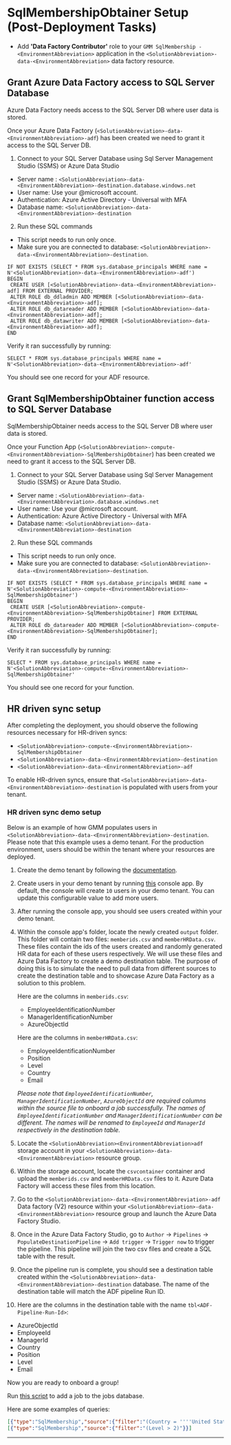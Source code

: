 # SqlMembershipObtainer Setup (Post-Deployment Tasks)

* Add <b>'Data Factory Contributor'</b> role to your `GMM SqlMembership - <EnvironmentAbbreviation>` application in the `<SolutionAbbreviation>-data-<EnvironmentAbbreviation>` data factory resource.

## Grant Azure Data Factory access to SQL Server Database

Azure Data Factory needs access to the SQL Server DB where user data is stored.

Once your Azure Data Factory (`<SolutionAbbreviation>-data-<EnvironmentAbbreviation>-adf`) has been created we need to grant it access to the SQL Server DB.

1. Connect to your SQL Server Database using Sql Server Management Studio (SSMS) or Azure Data Studio
- Server name : `<SolutionAbbreviation>-data-<EnvironmentAbbreviation>-destination.database.windows.net`
- User name: Use your @microsoft account.
- Authentication: Azure Active Directory - Universal with MFA
- Database name: `<SolutionAbbreviation>-data-<EnvironmentAbbreviation>-destination`

2. Run these SQL commands
- This script needs to run only once.
- Make sure you are connected to database: `<SolutionAbbreviation>-data-<EnvironmentAbbreviation>-destination`.

```
IF NOT EXISTS (SELECT * FROM sys.database_principals WHERE name = N'<SolutionAbbreviation>-data-<EnvironmentAbbreviation>-adf')
BEGIN
 CREATE USER [<SolutionAbbreviation>-data-<EnvironmentAbbreviation>-adf] FROM EXTERNAL PROVIDER;
 ALTER ROLE db_ddladmin ADD MEMBER [<SolutionAbbreviation>-data-<EnvironmentAbbreviation>-adf];
 ALTER ROLE db_datareader ADD MEMBER [<SolutionAbbreviation>-data-<EnvironmentAbbreviation>-adf];
 ALTER ROLE db_datawriter ADD MEMBER [<SolutionAbbreviation>-data-<EnvironmentAbbreviation>-adf];
END
```

Verify it ran successfully by running:
```
SELECT * FROM sys.database_principals WHERE name = N'<SolutionAbbreviation>-data-<EnvironmentAbbreviation>-adf'
```
You should see one record for your ADF resource.

## Grant SqlMembershipObtainer function access to SQL Server Database

SqlMembershipObtainer needs access to the SQL Server DB where user data is stored.

Once your Function App (`<SolutionAbbreviation>-compute-<EnvironmentAbbreviation>-SqlMembershipObtainer`) has been created we need to grant it access to the SQL Server DB.

1. Connect to your SQL Server Database using Sql Server Management Studio (SSMS) or Azure Data Studio.
- Server name : `<SolutionAbbreviation>-data-<EnvironmentAbbreviation>.database.windows.net`
- User name: Use your @microsoft account.
- Authentication: Azure Active Directory - Universal with MFA
- Database name: `<SolutionAbbreviation>-data-<EnvironmentAbbreviation>-destination`

2. Run these SQL commands
- This script needs to run only once.
- Make sure you are connected to database: `<SolutionAbbreviation>-data-<EnvironmentAbbreviation>-destination`.

```
IF NOT EXISTS (SELECT * FROM sys.database_principals WHERE name = N'<SolutionAbbreviation>-compute-<EnvironmentAbbreviation>-SqlMembershipObtainer')
BEGIN
 CREATE USER [<SolutionAbbreviation>-compute-<EnvironmentAbbreviation>-SqlMembershipObtainer] FROM EXTERNAL PROVIDER;
 ALTER ROLE db_datareader ADD MEMBER [<SolutionAbbreviation>-compute-<EnvironmentAbbreviation>-SqlMembershipObtainer];
END
```

Verify it ran successfully by running:
```
SELECT * FROM sys.database_principals WHERE name = N'<SolutionAbbreviation>-compute-<EnvironmentAbbreviation>-SqlMembershipObtainer'
```
You should see one record for your function.

## HR driven sync setup

After completing the deployment, you should observe the following resources necessary for HR-driven syncs:

- `<SolutionAbbreviation>-compute-<EnvironmentAbbreviation>-SqlMembershipObtainer`
- `<SolutionAbbreviation>-data-<EnvironmentAbbreviation>-destination`
- `<SolutionAbbreviation>-data-<EnvironmentAbbreviation>-adf`

To enable HR-driven syncs, ensure that `<SolutionAbbreviation>-data-<EnvironmentAbbreviation>-destination` is populated with users from your tenant.

### HR driven sync demo setup

Below is an example of how GMM populates users in `<SolutionAbbreviation>-data-<EnvironmentAbbreviation>-destination`. Please note that this example uses a demo tenant. For the production environment, users should be within the tenant where your resources are deployed.

1. Create the demo tenant by following the [documentation](https://github.com/microsoftgraph/group-membership-management/blob/main/Documentation/CreateDemoTenant/CreateDemoTenant.md).
2. Create users in your demo tenant by running [this](https://github.com/microsoftgraph/group-membership-management/tree/main/Service/GroupMembershipManagement/Hosts/Console/DemoUserSetup) console app. By default, the console will create `10` users in your demo tenant. You can update this configurable value to add more users.
3. After running the console app, you should see users created within your demo tenant.
4. Within the console app's folder, locate the newly created `output` folder. This folder will contain two files: `memberids.csv` and `memberHRData.csv`. These files contain the ids of the users created and randomly generated HR data for each of these users respectively. We will use these files and Azure Data Factory to create a demo destination table. The purpose of doing this is to simulate the need to pull data from different sources to create the destination table and to showcase Azure Data Factory as a solution to this problem.

    Here are the columns in `memberids.csv`:

    - EmployeeIdentificationNumber
    - ManagerIdentificationNumber
    - AzureObjectId

    Here are the columns in `memberHRData.csv`:

    - EmployeeIdentificationNumber
    - Position
    - Level
    - Country
    - Email

    *Please note that `EmployeeIdentificationNumber`, `ManagerIdentificationNumber`, `AzureObjectId` are required columns within the source file to onboard a job successfully. The names of `EmployeeIdentificationNumber` and `ManagerIdentificationNumber` can be different. The names will be renamed to `EmployeeId` and `ManagerId` respectively in the destination table.*

5. Locate the `<SolutionAbbreviation><EnvironmentAbbreviation>adf` storage account in your `<SolutionAbbreviation>-data-<EnvironmentAbbreviation>` resource group.
6. Within the storage account, locate the `csvcontainer` container and upload the `memberids.csv` and `memberHRData.csv` files to it. Azure Data Factory will access these files from this location.
7. Go to the `<SolutionAbbreviation>-data-<EnvironmentAbbreviation>-adf` Data factory (V2) resource within your `<SolutionAbbreviation>-data-<EnvironmentAbbreviation>` resource group and launch the Azure Data Factory Studio.
8. Once in the Azure Data Factory Studio, go to `Author` -> `Pipelines` -> `PopulateDestinationPipeline` -> `Add trigger` -> `Trigger now` to trigger the pipeline. This pipeline will join the two csv files and create a SQL table with the result.
9. Once the pipeline run is complete, you should see a destination table created within the `<SolutionAbbreviation>-data-<EnvironmentAbbreviation>-destination` database. The name of the destination table will match the ADF pipeline Run ID.
10. Here are the columns in the destination table with the name `tbl<ADF-Pipeline-Run-Id>`:

- AzureObjectId
- EmployeeId
- ManagerId
- Country
- Position
- Level
- Email


Now you are ready to onboard a group!

Run [this script](/Scripts/New-GmmGroupMembershipSyncJob.ps1) to add a job to the jobs database.

Here are some examples of queries:

```json
[{"type":"SqlMembership","source":{"filter":"(Country = ''''United States'''')"}}]
[{"type":"SqlMembership","source":{"filter":"(Level > 2)"}}]
```

---